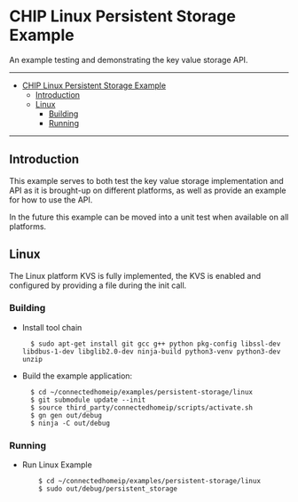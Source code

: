 # CHIP Linux Persistent Storage Example

An example testing and demonstrating the key value storage API.

<hr>

-   [CHIP Linux Persistent Storage Example](#chip-linux-persistent-storage-example)
    -   [Introduction](#introduction)
    -   [Linux](#linux)
        -   [Building](#building)
        -   [Running](#running)

<hr>

## Introduction

This example serves to both test the key value storage implementation and API as
it is brought-up on different platforms, as well as provide an example for how
to use the API.

In the future this example can be moved into a unit test when available on all
platforms.

## Linux

The Linux platform KVS is fully implemented, the KVS is enabled and configured
by providing a file during the init call.

### Building

-   Install tool chain

          $ sudo apt-get install git gcc g++ python pkg-config libssl-dev libdbus-1-dev libglib2.0-dev ninja-build python3-venv python3-dev unzip

-   Build the example application:

          $ cd ~/connectedhomeip/examples/persistent-storage/linux
          $ git submodule update --init
          $ source third_party/connectedhomeip/scripts/activate.sh
          $ gn gen out/debug
          $ ninja -C out/debug

### Running

-   Run Linux Example

            $ cd ~/connectedhomeip/examples/persistent-storage/linux
            $ sudo out/debug/persistent_storage
